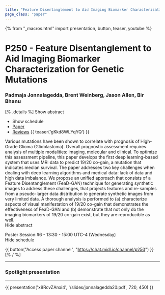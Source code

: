 ```yaml
---
title: "Feature Disentanglement to Aid Imaging Biomarker Characterization for Genetic Mutations"
page_class: "paper"
---
```


{% from "_macros.html" import presentation, button, teaser, youtube %}

# P250 - Feature Disentanglement to Aid Imaging Biomarker Characterization for Genetic Mutations

### Padmaja Jonnalagedda, Brent Weinberg, Jason Allen, Bir Bhanu

[% .details %]
<a class="toggle_visibility" data-selector=".abstract" data-level="3">Show abstract</a>
- <a class="toggle_visibility" data-selector=".schedule" data-level="3">Show schedule</a>
- <a href="https://openreview.net/pdf?id=QIK9UQ_omc">Paper</a>
- <a href="https://openreview.net/forum?id=QIK9UQ_omc">Reviews</a>
{{ teaser('gKkd8WLYqYQ') }}

<p>
    <span class="abstract">
        Various mutations have been shown to correlate with prognosis of High-Grade Glioma (Glioblastoma). Overall prognostic assessment requires analysis of multiple modalities: imaging, molecular and clinical. To optimize this assessment pipeline, this paper develops the first deep learning-based system that uses MRI data to predict 19/20 co-gain, a mutation that indicates median survival. The paper addresses two key challenges when dealing with deep learning algorithms and medical data: lack of data and high data imbalance. We propose an unified approach that consists of a Feature Disentanglement (FeaD-GAN) technique for generating synthetic images to address these challenges, that projects features and re-samples from a pseudo-larger data distribution to generate synthetic images from very limited data. A thorough analysis is performed to (a) characterize aspects of visual manifestation of 19/20 co-gain that demonstrates the effectiveness of FeaD-GAN and (b) demonstrate that not only do the imaging biomarkers of 19/20 co-gain exist, but they are reproducible as well.
        <br>
        <span class="actions"><a class="toggle_visibility" data-level="2">Hide abstract</a></span>
    </span>
</p>

<p>
    <span class="schedule">
        Poster Session #6  - 13:30 - 15:00 UTC-4 (Wednesday)
        <br>
        <span class="actions"><a class="toggle_visibility" data-level="2">Hide schedule</a></span>
    </span>
</p>

{{ button("Access paper channel", "https://chat.midl.io/channel/p250") }}
[% / %]

---

### Spotlight presentation

---

{{ presentation('x8RcvZAnxi4', '/slides/jonnalagedda20.pdf', 720, 450) }}